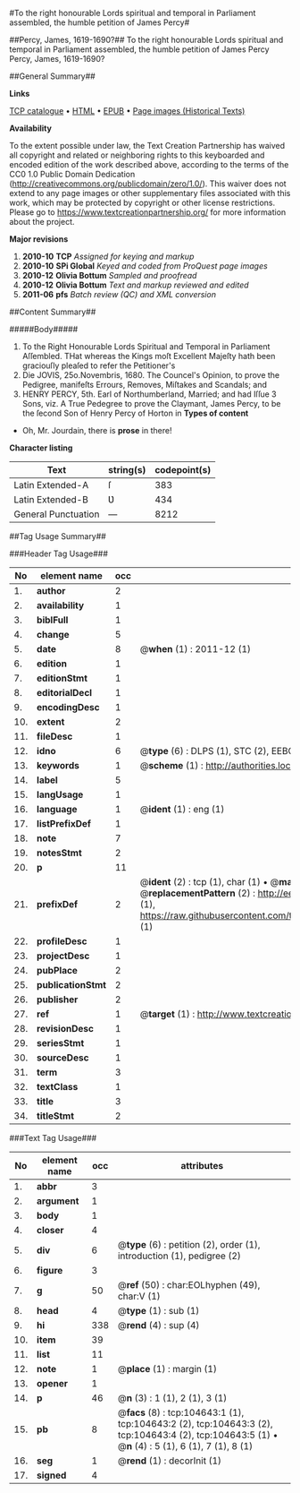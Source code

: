 #To the right honourable Lords spiritual and temporal in Parliament assembled, the humble petition of James Percy#

##Percy, James, 1619-1690?##
To the right honourable Lords spiritual and temporal in Parliament assembled, the humble petition of James Percy
Percy, James, 1619-1690?

##General Summary##

**Links**

[TCP catalogue](http://www.ota.ox.ac.uk/tcp/)  • 
[HTML](http://tei.it.ox.ac.uk/tcp/Texts-HTML/free/A54/A54316.html)  • 
[EPUB](http://tei.it.ox.ac.uk/tcp/Texts-EPUB/free/A54/A54316.epub) • 
[Page images (Historical Texts)](https://historicaltexts.jisc.ac.uk/eebo-15867260e)

**Availability**

To the extent possible under law, the Text Creation Partnership has waived all copyright and related or neighboring rights to this keyboarded and encoded edition of the work described above, according to the terms of the CC0 1.0 Public Domain Dedication (http://creativecommons.org/publicdomain/zero/1.0/). This waiver does not extend to any page images or other supplementary files associated with this work, which may be protected by copyright or other license restrictions. Please go to https://www.textcreationpartnership.org/ for more information about the project.

**Major revisions**

1. __2010-10__ __TCP__ *Assigned for keying and markup*
1. __2010-10__ __SPi Global__ *Keyed and coded from ProQuest page images*
1. __2010-12__ __Olivia Bottum__ *Sampled and proofread*
1. __2010-12__ __Olivia Bottum__ *Text and markup reviewed and edited*
1. __2011-06__ __pfs__ *Batch review (QC) and XML conversion*

##Content Summary##

#####Body#####

1. To the Right Honourable Lords Spiritual and Temporal in Parliament Aſſembled.
THat whereas the Kings moſt Excellent Majeſty hath been graciouſly pleaſed to refer the Petitioner's
1. Die JOVIS, 25o.Novembris, 1680.
The Councel's Opinion, to prove the Pedigree, manifeſts Errours, Removes, Miſtakes and Scandals; and
1. HENRY PERCY, 5th. Earl of Northumberland, Married; and had Iſſue 3 Sons, viz.
A True Pedegree to prove the Claymant, James Percy, to be the ſecond Son of Henry Percy of Horton in
**Types of content**

  * Oh, Mr. Jourdain, there is **prose** in there!

**Character listing**


|Text|string(s)|codepoint(s)|
|---|---|---|
|Latin Extended-A|ſ|383|
|Latin Extended-B|Ʋ|434|
|General Punctuation|—|8212|

##Tag Usage Summary##

###Header Tag Usage###

|No|element name|occ|attributes|
|---|---|---|---|
|1.|__author__|2||
|2.|__availability__|1||
|3.|__biblFull__|1||
|4.|__change__|5||
|5.|__date__|8| @__when__ (1) : 2011-12 (1)|
|6.|__edition__|1||
|7.|__editionStmt__|1||
|8.|__editorialDecl__|1||
|9.|__encodingDesc__|1||
|10.|__extent__|2||
|11.|__fileDesc__|1||
|12.|__idno__|6| @__type__ (6) : DLPS (1), STC (2), EEBO-CITATION (1), OCLC (1), VID (1)|
|13.|__keywords__|1| @__scheme__ (1) : http://authorities.loc.gov/ (1)|
|14.|__label__|5||
|15.|__langUsage__|1||
|16.|__language__|1| @__ident__ (1) : eng (1)|
|17.|__listPrefixDef__|1||
|18.|__note__|7||
|19.|__notesStmt__|2||
|20.|__p__|11||
|21.|__prefixDef__|2| @__ident__ (2) : tcp (1), char (1)  •  @__matchPattern__ (2) : ([0-9\-]+):([0-9IVX]+) (1), (.+) (1)  •  @__replacementPattern__ (2) : http://eebo.chadwyck.com/downloadtiff?vid=$1&page=$2 (1), https://raw.githubusercontent.com/textcreationpartnership/Texts/master/tcpchars.xml#$1 (1)|
|22.|__profileDesc__|1||
|23.|__projectDesc__|1||
|24.|__pubPlace__|2||
|25.|__publicationStmt__|2||
|26.|__publisher__|2||
|27.|__ref__|1| @__target__ (1) : http://www.textcreationpartnership.org/docs/. (1)|
|28.|__revisionDesc__|1||
|29.|__seriesStmt__|1||
|30.|__sourceDesc__|1||
|31.|__term__|3||
|32.|__textClass__|1||
|33.|__title__|3||
|34.|__titleStmt__|2||


###Text Tag Usage###

|No|element name|occ|attributes|
|---|---|---|---|
|1.|__abbr__|3||
|2.|__argument__|1||
|3.|__body__|1||
|4.|__closer__|4||
|5.|__div__|6| @__type__ (6) : petition (2), order (1), introduction (1), pedigree (2)|
|6.|__figure__|3||
|7.|__g__|50| @__ref__ (50) : char:EOLhyphen (49), char:V (1)|
|8.|__head__|4| @__type__ (1) : sub (1)|
|9.|__hi__|338| @__rend__ (4) : sup (4)|
|10.|__item__|39||
|11.|__list__|11||
|12.|__note__|1| @__place__ (1) : margin (1)|
|13.|__opener__|1||
|14.|__p__|46| @__n__ (3) : 1 (1), 2 (1), 3 (1)|
|15.|__pb__|8| @__facs__ (8) : tcp:104643:1 (1), tcp:104643:2 (2), tcp:104643:3 (2), tcp:104643:4 (2), tcp:104643:5 (1)  •  @__n__ (4) : 5 (1), 6 (1), 7 (1), 8 (1)|
|16.|__seg__|1| @__rend__ (1) : decorInit (1)|
|17.|__signed__|4||
